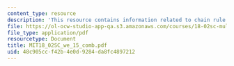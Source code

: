 ```yaml
---
content_type: resource
description: 'This resource contains information related to chain rule and total differentials. '
file: https://ol-ocw-studio-app-qa.s3.amazonaws.com/courses/18-02sc-multivariable-calculus-fall-2010/48c905ccf42b4e0d9284da8fc4897212_MIT18_02SC_we_15_comb.pdf
file_type: application/pdf
resourcetype: Document
title: MIT18_02SC_we_15_comb.pdf
uid: 48c905cc-f42b-4e0d-9284-da8fc4897212
---
```

